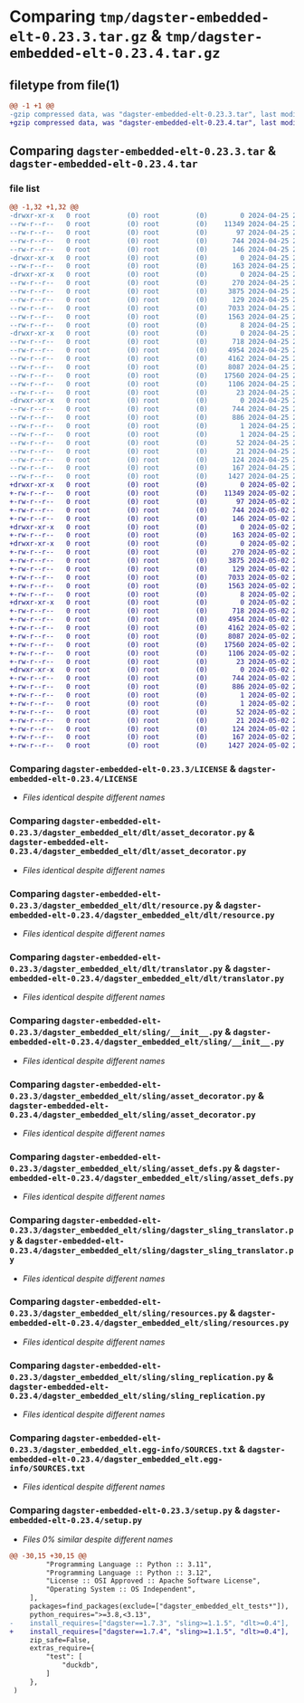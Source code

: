 # Comparing `tmp/dagster-embedded-elt-0.23.3.tar.gz` & `tmp/dagster-embedded-elt-0.23.4.tar.gz`

## filetype from file(1)

```diff
@@ -1 +1 @@
-gzip compressed data, was "dagster-embedded-elt-0.23.3.tar", last modified: Thu Apr 25 20:20:52 2024, max compression
+gzip compressed data, was "dagster-embedded-elt-0.23.4.tar", last modified: Thu May  2 20:38:04 2024, max compression
```

## Comparing `dagster-embedded-elt-0.23.3.tar` & `dagster-embedded-elt-0.23.4.tar`

### file list

```diff
@@ -1,32 +1,32 @@
-drwxr-xr-x   0 root         (0) root         (0)        0 2024-04-25 20:20:52.501854 dagster-embedded-elt-0.23.3/
--rw-r--r--   0 root         (0) root         (0)    11349 2024-04-25 20:08:31.000000 dagster-embedded-elt-0.23.3/LICENSE
--rw-r--r--   0 root         (0) root         (0)       97 2024-04-25 20:08:31.000000 dagster-embedded-elt-0.23.3/MANIFEST.in
--rw-r--r--   0 root         (0) root         (0)      744 2024-04-25 20:20:52.501854 dagster-embedded-elt-0.23.3/PKG-INFO
--rw-r--r--   0 root         (0) root         (0)      146 2024-04-25 20:08:31.000000 dagster-embedded-elt-0.23.3/README.md
-drwxr-xr-x   0 root         (0) root         (0)        0 2024-04-25 20:20:52.497854 dagster-embedded-elt-0.23.3/dagster_embedded_elt/
--rw-r--r--   0 root         (0) root         (0)      163 2024-04-25 20:08:31.000000 dagster-embedded-elt-0.23.3/dagster_embedded_elt/__init__.py
-drwxr-xr-x   0 root         (0) root         (0)        0 2024-04-25 20:20:52.501854 dagster-embedded-elt-0.23.3/dagster_embedded_elt/dlt/
--rw-r--r--   0 root         (0) root         (0)      270 2024-04-25 20:08:31.000000 dagster-embedded-elt-0.23.3/dagster_embedded_elt/dlt/__init__.py
--rw-r--r--   0 root         (0) root         (0)     3875 2024-04-25 20:08:31.000000 dagster-embedded-elt-0.23.3/dagster_embedded_elt/dlt/asset_decorator.py
--rw-r--r--   0 root         (0) root         (0)      129 2024-04-25 20:08:31.000000 dagster-embedded-elt-0.23.3/dagster_embedded_elt/dlt/constants.py
--rw-r--r--   0 root         (0) root         (0)     7033 2024-04-25 20:08:31.000000 dagster-embedded-elt-0.23.3/dagster_embedded_elt/dlt/resource.py
--rw-r--r--   0 root         (0) root         (0)     1563 2024-04-25 20:08:31.000000 dagster-embedded-elt-0.23.3/dagster_embedded_elt/dlt/translator.py
--rw-r--r--   0 root         (0) root         (0)        8 2024-04-25 20:08:31.000000 dagster-embedded-elt-0.23.3/dagster_embedded_elt/py.typed
-drwxr-xr-x   0 root         (0) root         (0)        0 2024-04-25 20:20:52.501854 dagster-embedded-elt-0.23.3/dagster_embedded_elt/sling/
--rw-r--r--   0 root         (0) root         (0)      718 2024-04-25 20:08:31.000000 dagster-embedded-elt-0.23.3/dagster_embedded_elt/sling/__init__.py
--rw-r--r--   0 root         (0) root         (0)     4954 2024-04-25 20:08:31.000000 dagster-embedded-elt-0.23.3/dagster_embedded_elt/sling/asset_decorator.py
--rw-r--r--   0 root         (0) root         (0)     4162 2024-04-25 20:08:31.000000 dagster-embedded-elt-0.23.3/dagster_embedded_elt/sling/asset_defs.py
--rw-r--r--   0 root         (0) root         (0)     8087 2024-04-25 20:08:31.000000 dagster-embedded-elt-0.23.3/dagster_embedded_elt/sling/dagster_sling_translator.py
--rw-r--r--   0 root         (0) root         (0)    17560 2024-04-25 20:08:31.000000 dagster-embedded-elt-0.23.3/dagster_embedded_elt/sling/resources.py
--rw-r--r--   0 root         (0) root         (0)     1106 2024-04-25 20:08:31.000000 dagster-embedded-elt-0.23.3/dagster_embedded_elt/sling/sling_replication.py
--rw-r--r--   0 root         (0) root         (0)       23 2024-04-25 20:08:31.000000 dagster-embedded-elt-0.23.3/dagster_embedded_elt/version.py
-drwxr-xr-x   0 root         (0) root         (0)        0 2024-04-25 20:20:52.497854 dagster-embedded-elt-0.23.3/dagster_embedded_elt.egg-info/
--rw-r--r--   0 root         (0) root         (0)      744 2024-04-25 20:20:52.000000 dagster-embedded-elt-0.23.3/dagster_embedded_elt.egg-info/PKG-INFO
--rw-r--r--   0 root         (0) root         (0)      886 2024-04-25 20:20:52.000000 dagster-embedded-elt-0.23.3/dagster_embedded_elt.egg-info/SOURCES.txt
--rw-r--r--   0 root         (0) root         (0)        1 2024-04-25 20:20:52.000000 dagster-embedded-elt-0.23.3/dagster_embedded_elt.egg-info/dependency_links.txt
--rw-r--r--   0 root         (0) root         (0)        1 2024-04-25 20:20:52.000000 dagster-embedded-elt-0.23.3/dagster_embedded_elt.egg-info/not-zip-safe
--rw-r--r--   0 root         (0) root         (0)       52 2024-04-25 20:20:52.000000 dagster-embedded-elt-0.23.3/dagster_embedded_elt.egg-info/requires.txt
--rw-r--r--   0 root         (0) root         (0)       21 2024-04-25 20:20:52.000000 dagster-embedded-elt-0.23.3/dagster_embedded_elt.egg-info/top_level.txt
--rw-r--r--   0 root         (0) root         (0)      124 2024-04-25 20:08:31.000000 dagster-embedded-elt-0.23.3/integration.yaml
--rw-r--r--   0 root         (0) root         (0)      167 2024-04-25 20:20:52.505854 dagster-embedded-elt-0.23.3/setup.cfg
--rw-r--r--   0 root         (0) root         (0)     1427 2024-04-25 20:08:31.000000 dagster-embedded-elt-0.23.3/setup.py
+drwxr-xr-x   0 root         (0) root         (0)        0 2024-05-02 20:38:04.845964 dagster-embedded-elt-0.23.4/
+-rw-r--r--   0 root         (0) root         (0)    11349 2024-05-02 20:31:41.000000 dagster-embedded-elt-0.23.4/LICENSE
+-rw-r--r--   0 root         (0) root         (0)       97 2024-05-02 20:31:41.000000 dagster-embedded-elt-0.23.4/MANIFEST.in
+-rw-r--r--   0 root         (0) root         (0)      744 2024-05-02 20:38:04.845964 dagster-embedded-elt-0.23.4/PKG-INFO
+-rw-r--r--   0 root         (0) root         (0)      146 2024-05-02 20:31:41.000000 dagster-embedded-elt-0.23.4/README.md
+drwxr-xr-x   0 root         (0) root         (0)        0 2024-05-02 20:38:04.837964 dagster-embedded-elt-0.23.4/dagster_embedded_elt/
+-rw-r--r--   0 root         (0) root         (0)      163 2024-05-02 20:31:41.000000 dagster-embedded-elt-0.23.4/dagster_embedded_elt/__init__.py
+drwxr-xr-x   0 root         (0) root         (0)        0 2024-05-02 20:38:04.841964 dagster-embedded-elt-0.23.4/dagster_embedded_elt/dlt/
+-rw-r--r--   0 root         (0) root         (0)      270 2024-05-02 20:31:41.000000 dagster-embedded-elt-0.23.4/dagster_embedded_elt/dlt/__init__.py
+-rw-r--r--   0 root         (0) root         (0)     3875 2024-05-02 20:31:41.000000 dagster-embedded-elt-0.23.4/dagster_embedded_elt/dlt/asset_decorator.py
+-rw-r--r--   0 root         (0) root         (0)      129 2024-05-02 20:31:41.000000 dagster-embedded-elt-0.23.4/dagster_embedded_elt/dlt/constants.py
+-rw-r--r--   0 root         (0) root         (0)     7033 2024-05-02 20:31:41.000000 dagster-embedded-elt-0.23.4/dagster_embedded_elt/dlt/resource.py
+-rw-r--r--   0 root         (0) root         (0)     1563 2024-05-02 20:31:41.000000 dagster-embedded-elt-0.23.4/dagster_embedded_elt/dlt/translator.py
+-rw-r--r--   0 root         (0) root         (0)        8 2024-05-02 20:31:41.000000 dagster-embedded-elt-0.23.4/dagster_embedded_elt/py.typed
+drwxr-xr-x   0 root         (0) root         (0)        0 2024-05-02 20:38:04.845964 dagster-embedded-elt-0.23.4/dagster_embedded_elt/sling/
+-rw-r--r--   0 root         (0) root         (0)      718 2024-05-02 20:31:41.000000 dagster-embedded-elt-0.23.4/dagster_embedded_elt/sling/__init__.py
+-rw-r--r--   0 root         (0) root         (0)     4954 2024-05-02 20:31:41.000000 dagster-embedded-elt-0.23.4/dagster_embedded_elt/sling/asset_decorator.py
+-rw-r--r--   0 root         (0) root         (0)     4162 2024-05-02 20:31:41.000000 dagster-embedded-elt-0.23.4/dagster_embedded_elt/sling/asset_defs.py
+-rw-r--r--   0 root         (0) root         (0)     8087 2024-05-02 20:31:41.000000 dagster-embedded-elt-0.23.4/dagster_embedded_elt/sling/dagster_sling_translator.py
+-rw-r--r--   0 root         (0) root         (0)    17560 2024-05-02 20:31:41.000000 dagster-embedded-elt-0.23.4/dagster_embedded_elt/sling/resources.py
+-rw-r--r--   0 root         (0) root         (0)     1106 2024-05-02 20:31:41.000000 dagster-embedded-elt-0.23.4/dagster_embedded_elt/sling/sling_replication.py
+-rw-r--r--   0 root         (0) root         (0)       23 2024-05-02 20:31:41.000000 dagster-embedded-elt-0.23.4/dagster_embedded_elt/version.py
+drwxr-xr-x   0 root         (0) root         (0)        0 2024-05-02 20:38:04.837964 dagster-embedded-elt-0.23.4/dagster_embedded_elt.egg-info/
+-rw-r--r--   0 root         (0) root         (0)      744 2024-05-02 20:38:04.000000 dagster-embedded-elt-0.23.4/dagster_embedded_elt.egg-info/PKG-INFO
+-rw-r--r--   0 root         (0) root         (0)      886 2024-05-02 20:38:04.000000 dagster-embedded-elt-0.23.4/dagster_embedded_elt.egg-info/SOURCES.txt
+-rw-r--r--   0 root         (0) root         (0)        1 2024-05-02 20:38:04.000000 dagster-embedded-elt-0.23.4/dagster_embedded_elt.egg-info/dependency_links.txt
+-rw-r--r--   0 root         (0) root         (0)        1 2024-05-02 20:38:04.000000 dagster-embedded-elt-0.23.4/dagster_embedded_elt.egg-info/not-zip-safe
+-rw-r--r--   0 root         (0) root         (0)       52 2024-05-02 20:38:04.000000 dagster-embedded-elt-0.23.4/dagster_embedded_elt.egg-info/requires.txt
+-rw-r--r--   0 root         (0) root         (0)       21 2024-05-02 20:38:04.000000 dagster-embedded-elt-0.23.4/dagster_embedded_elt.egg-info/top_level.txt
+-rw-r--r--   0 root         (0) root         (0)      124 2024-05-02 20:31:41.000000 dagster-embedded-elt-0.23.4/integration.yaml
+-rw-r--r--   0 root         (0) root         (0)      167 2024-05-02 20:38:04.849964 dagster-embedded-elt-0.23.4/setup.cfg
+-rw-r--r--   0 root         (0) root         (0)     1427 2024-05-02 20:31:41.000000 dagster-embedded-elt-0.23.4/setup.py
```

### Comparing `dagster-embedded-elt-0.23.3/LICENSE` & `dagster-embedded-elt-0.23.4/LICENSE`

 * *Files identical despite different names*

### Comparing `dagster-embedded-elt-0.23.3/dagster_embedded_elt/dlt/asset_decorator.py` & `dagster-embedded-elt-0.23.4/dagster_embedded_elt/dlt/asset_decorator.py`

 * *Files identical despite different names*

### Comparing `dagster-embedded-elt-0.23.3/dagster_embedded_elt/dlt/resource.py` & `dagster-embedded-elt-0.23.4/dagster_embedded_elt/dlt/resource.py`

 * *Files identical despite different names*

### Comparing `dagster-embedded-elt-0.23.3/dagster_embedded_elt/dlt/translator.py` & `dagster-embedded-elt-0.23.4/dagster_embedded_elt/dlt/translator.py`

 * *Files identical despite different names*

### Comparing `dagster-embedded-elt-0.23.3/dagster_embedded_elt/sling/__init__.py` & `dagster-embedded-elt-0.23.4/dagster_embedded_elt/sling/__init__.py`

 * *Files identical despite different names*

### Comparing `dagster-embedded-elt-0.23.3/dagster_embedded_elt/sling/asset_decorator.py` & `dagster-embedded-elt-0.23.4/dagster_embedded_elt/sling/asset_decorator.py`

 * *Files identical despite different names*

### Comparing `dagster-embedded-elt-0.23.3/dagster_embedded_elt/sling/asset_defs.py` & `dagster-embedded-elt-0.23.4/dagster_embedded_elt/sling/asset_defs.py`

 * *Files identical despite different names*

### Comparing `dagster-embedded-elt-0.23.3/dagster_embedded_elt/sling/dagster_sling_translator.py` & `dagster-embedded-elt-0.23.4/dagster_embedded_elt/sling/dagster_sling_translator.py`

 * *Files identical despite different names*

### Comparing `dagster-embedded-elt-0.23.3/dagster_embedded_elt/sling/resources.py` & `dagster-embedded-elt-0.23.4/dagster_embedded_elt/sling/resources.py`

 * *Files identical despite different names*

### Comparing `dagster-embedded-elt-0.23.3/dagster_embedded_elt/sling/sling_replication.py` & `dagster-embedded-elt-0.23.4/dagster_embedded_elt/sling/sling_replication.py`

 * *Files identical despite different names*

### Comparing `dagster-embedded-elt-0.23.3/dagster_embedded_elt.egg-info/SOURCES.txt` & `dagster-embedded-elt-0.23.4/dagster_embedded_elt.egg-info/SOURCES.txt`

 * *Files identical despite different names*

### Comparing `dagster-embedded-elt-0.23.3/setup.py` & `dagster-embedded-elt-0.23.4/setup.py`

 * *Files 0% similar despite different names*

```diff
@@ -30,15 +30,15 @@
         "Programming Language :: Python :: 3.11",
         "Programming Language :: Python :: 3.12",
         "License :: OSI Approved :: Apache Software License",
         "Operating System :: OS Independent",
     ],
     packages=find_packages(exclude=["dagster_embedded_elt_tests*"]),
     python_requires=">=3.8,<3.13",
-    install_requires=["dagster==1.7.3", "sling>=1.1.5", "dlt>=0.4"],
+    install_requires=["dagster==1.7.4", "sling>=1.1.5", "dlt>=0.4"],
     zip_safe=False,
     extras_require={
         "test": [
             "duckdb",
         ]
     },
 )
```

